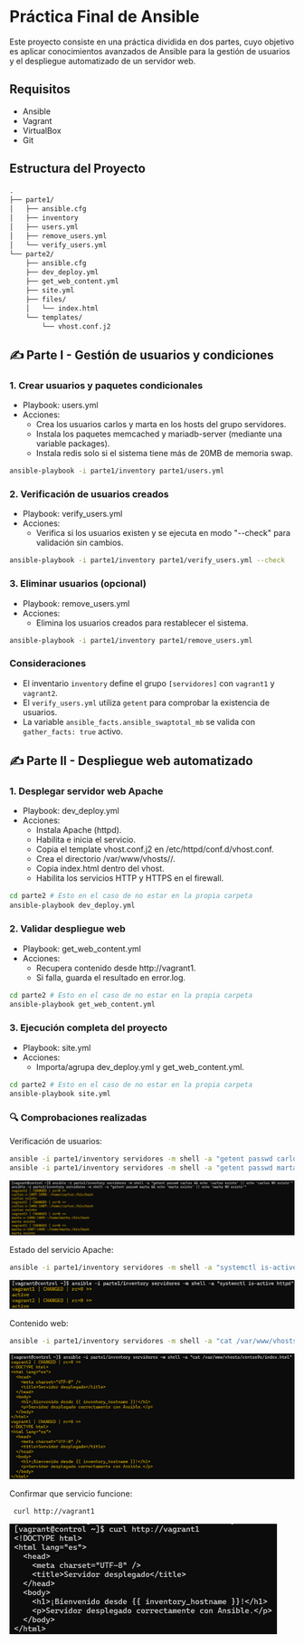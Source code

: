 # Práctica Final de Ansible

Este proyecto consiste en una práctica dividida en dos partes, cuyo objetivo es aplicar conocimientos avanzados de Ansible para la gestión de usuarios y el despliegue automatizado de un servidor web.

## Requisitos
- Ansible
- Vagrant
- VirtualBox
- Git

## Estructura del Proyecto

```
.
├── parte1/
│   ├── ansible.cfg
│   ├── inventory
│   ├── users.yml
│   ├── remove_users.yml
│   └── verify_users.yml
└── parte2/
    ├── ansible.cfg
    ├── dev_deploy.yml
    ├── get_web_content.yml
    ├── site.yml
    ├── files/
    │   └── index.html
    └── templates/
        └── vhost.conf.j2

```

## ✍️ Parte I - Gestión de usuarios y condiciones

### 1. Crear usuarios y paquetes condicionales
- Playbook: users.yml
- Acciones:
    - Crea los usuarios carlos y marta en los hosts del grupo servidores.
    - Instala los paquetes memcached y mariadb-server (mediante una variable packages).
    - Instala redis solo si el sistema tiene más de 20MB de memoria swap.
```bash
ansible-playbook -i parte1/inventory parte1/users.yml
```
### 2. Verificación de usuarios creados
- Playbook: verify_users.yml
- Acciones: 
    - Verifica si los usuarios existen y se ejecuta en modo "--check" para validación sin cambios.
```bash
ansible-playbook -i parte1/inventory parte1/verify_users.yml --check
```
### 3. Eliminar usuarios (opcional)
- Playbook: remove_users.yml
- Acciones: 
    - Elimina los usuarios creados para restablecer el sistema.
```bash
ansible-playbook -i parte1/inventory parte1/remove_users.yml
```
### Consideraciones
- El inventario `inventory` define el grupo `[servidores]` con `vagrant1` y `vagrant2`.
- El `verify_users.yml` utiliza `getent` para comprobar la existencia de usuarios.
- La variable `ansible_facts.ansible_swaptotal_mb` se valida con `gather_facts: true` activo.

## ✍️ Parte II - Despliegue web automatizado

### 1. Desplegar servidor web Apache
- Playbook: dev_deploy.yml
- Acciones:
    - Instala Apache (httpd).
    - Habilita e inicia el servicio.
    - Copia el template vhost.conf.j2 en /etc/httpd/conf.d/vhost.conf.
    - Crea el directorio /var/www/vhosts/<hostname>/.
    - Copia index.html dentro del vhost.
    - Habilita los servicios HTTP y HTTPS en el firewall.
```bash
cd parte2 # Esto en el caso de no estar en la propia carpeta
ansible-playbook dev_deploy.yml
```

### 2. Validar despliegue web
- Playbook: get_web_content.yml
- Acciones:
    - Recupera contenido desde http://vagrant1.
    - Si falla, guarda el resultado en error.log.
```bash
cd parte2 # Esto en el caso de no estar en la propia carpeta
ansible-playbook get_web_content.yml
```

### 3. Ejecución completa del proyecto
- Playbook: site.yml
- Acciones:
    - Importa/agrupa dev_deploy.yml y get_web_content.yml.
```bash
cd parte2 # Esto en el caso de no estar en la propia carpeta
ansible-playbook site.yml
```

### 🔍 Comprobaciones realizadas
Verificación de usuarios:
```bash
ansible -i parte1/inventory servidores -m shell -a "getent passwd carlos && echo 'carlos existe' || echo 'carlos NO existe'"
ansible -i parte1/inventory servidores -m shell -a "getent passwd marta && echo 'marta existe' || echo 'marta NO existe'"
```
![alt text](img/image-3.png)

Estado del servicio Apache:
```bash
ansible -i parte1/inventory servidores -m shell -a "systemctl is-active httpd"
```
![alt text](img/image.png)

Contenido web:
```bash
ansible -i parte1/inventory servidores -m shell -a "cat /var/www/vhosts/centos9s/index.html"
```
![alt text](img/image-2.png)

Confirmar que servicio funcione:
```bash
 curl http://vagrant1
```
![alt text](img/image-1.png)

